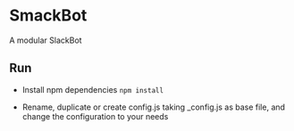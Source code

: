 # SmackBot
A modular SlackBot

## Run
- Install npm dependencies
`npm install`

- Rename, duplicate or create config.js taking _config.js as base file, and change the configuration to your needs
